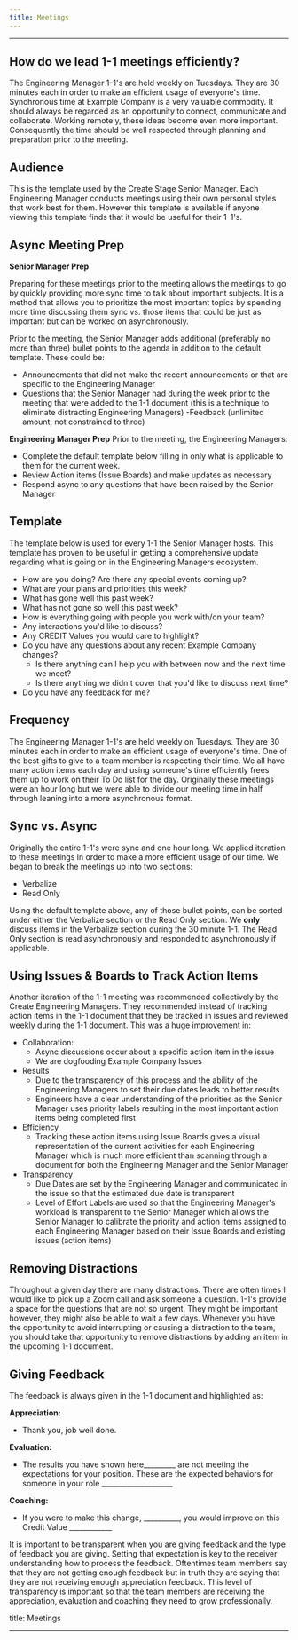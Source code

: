 ```yaml
---
title: Meetings
---
```


---

## How do we lead 1-1 meetings efficiently?

The Engineering Manager 1-1's are held weekly on Tuesdays.  They are 30 minutes each in order to make an efficient usage of everyone's time. Synchronous time at Example Company is a very valuable commodity.  It should always be regarded as an opportunity to connect, communicate and collaborate.  Working remotely, these ideas become even more important.  Consequently the time should be well respected through planning and preparation prior to the meeting.

## Audience

This is the template used by the Create Stage Senior Manager.  Each Engineering Manager conducts meetings using their own personal styles that work best for them. However this template is available if anyone viewing this template finds that it would be useful for their 1-1's.

## Async Meeting Prep

**Senior Manager Prep**

Preparing for these meetings prior to the meeting allows the meetings to go by quickly providing more sync time to talk about important subjects. It is a method that allows you to prioritize the most important topics by spending more time discussing them sync vs. those items that could be just as important but can be worked on asynchronously.

Prior to the meeting, the Senior Manager adds additional (preferably no more than three)  bullet points to the agenda in addition to the default template.  These could be:

- Announcements that did not make the recent announcements or that are specific to the Engineering Manager
- Questions that the Senior Manager had  during the week prior to the meeting that were added to the 1-1 document (this is a technique to eliminate distracting Engineering Managers)
-Feedback (unlimited amount, not constrained to three)

**Engineering Manager Prep**
Prior to the meeting, the Engineering Managers:

- Complete the default template below filling in only what is applicable to them for the current week.
- Review Action items (Issue Boards)  and make updates as necessary
- Respond async to any questions that have been raised by the Senior Manager

## Template

The template below is used for every 1-1 the Senior Manager hosts.  This template has proven to be useful in getting a comprehensive update regarding what is going on in the Engineering Managers ecosystem.

- How are you doing? Are there any special events coming up?
- What are your plans and priorities this week?
- What has gone well this past week?
- What has not gone so well this past week?
- How is everything going with people you work with/on your team?
- Any interactions you'd like to discuss?
- Any CREDIT Values you would care to highlight?
- Do you have any questions about any recent Example Company changes?
  - Is there anything can I help you with between now and the next time we meet?
  - Is there anything we didn't cover that you'd like to discuss next time?
- Do you have any feedback for me?

## Frequency

The Engineering Manager 1-1's are held weekly on Tuesdays.  They are 30 minutes each in order to make an efficient usage of everyone's time. One of the best gifts to give to a team member is respecting their time.  We all have many action items each day and using someone's time efficiently frees them up to work on their To Do list for the day.  Originally these meetings were an hour long but we were able to divide our meeting time in half through leaning into a more asynchronous format.

## Sync vs. Async

Originally the entire 1-1's were sync and one hour long.  We applied iteration to these meetings in order to make a more efficient usage of our time. We began to break the meetings up into two sections:

- Verbalize
- Read Only

Using the default template above, any of those bullet points, can be sorted under either the Verbalize section or the Read Only section.  We **only** discuss items in the Verbalize section during the 30 minute 1-1.  The Read Only section is read asynchronously and responded to asynchronously if applicable.

## Using Issues & Boards to Track Action Items

Another iteration of the 1-1 meeting was recommended collectively by the Create Engineering Managers.  They recommended instead of tracking action items in the 1-1 document that they be tracked in issues and reviewed weekly during the 1-1 document.  This was a huge improvement in:

- Collaboration:
  - Async discussions occur about a specific action item in the issue
  - We are dogfooding Example Company Issues
- Results
  - Due to the transparency of this process and the ability of the Engineering Managers to set their due dates leads to better results.
  - Engineers have a clear understanding of the priorities as the Senior Manager uses priority labels resulting in the most important action items being completed first
- Efficiency
  - Tracking these action items using Issue Boards gives a visual representation of the current activities for each Engineering   Manager which is much more efficient than scanning through a document for both the Engineering Manager and the Senior Manager
- Transparency
  - Due Dates are set by the Engineering Manager and communicated in the issue so that the estimated due date is transparent
  - Level of Effort Labels are used so that the Engineering Manager's workload is transparent to the Senior Manager which allows the Senior Manager to calibrate the priority and action items assigned to each Engineering Manager based on their Issue Boards and existing issues (action items)

## Removing Distractions

Throughout a given day there are many distractions. There are often times I would like to pick up a Zoom call and ask someone a question.  1-1's provide a space for the questions that are not so urgent. They might be important however, they might also be able to wait a few days.  Whenever you have the opportunity to avoid interrupting or causing a distraction to the team, you should take that opportunity to remove distractions by adding an item in the upcoming 1-1 document.

## Giving Feedback

The feedback is always given in the 1-1 document and highlighted as:

**Appreciation:**

- Thank you, job well done.

**Evaluation:**

- The results you have shown here_________ are not meeting the expectations for your position. These are the expected behaviors for someone in your role ____________________

**Coaching:**

- If you were to make this change, __________, you would improve on this Credit Value ____________

It is important to be transparent when you are giving feedback and the type of feedback you are giving. Setting that expectation is key to the receiver understanding how to process the feedback.  Oftentimes team members say that they are not getting enough feedback but in truth they are saying that they are not receiving enough appreciation feedback.  This level of transparency is important so that the team members are receiving the appreciation, evaluation and coaching they need to grow professionally.

title: Meetings

---
